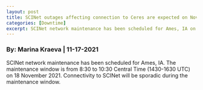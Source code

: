 ```yaml
---
layout: post
title: SCINet outages affecting connection to Ceres are expected on November 18, 2021 from 8:30 to 10:30AM CT.
categories: [Downtime]
excerpt: SCINet network maintenance has been scheduled for Ames, IA on November 18 2021 from 8:30 to 10:30AM CT.
---
```

### By: Marina Kraeva  |  11-17-2021 

SCINet network maintenance has been scheduled for Ames, IA. The maintenance window is from 8:30 to 10:30 Central Time (1430-1630 UTC) 
on 18 November 2021. Connectivity to SCINet will be sporadic during the maintenance window. 
